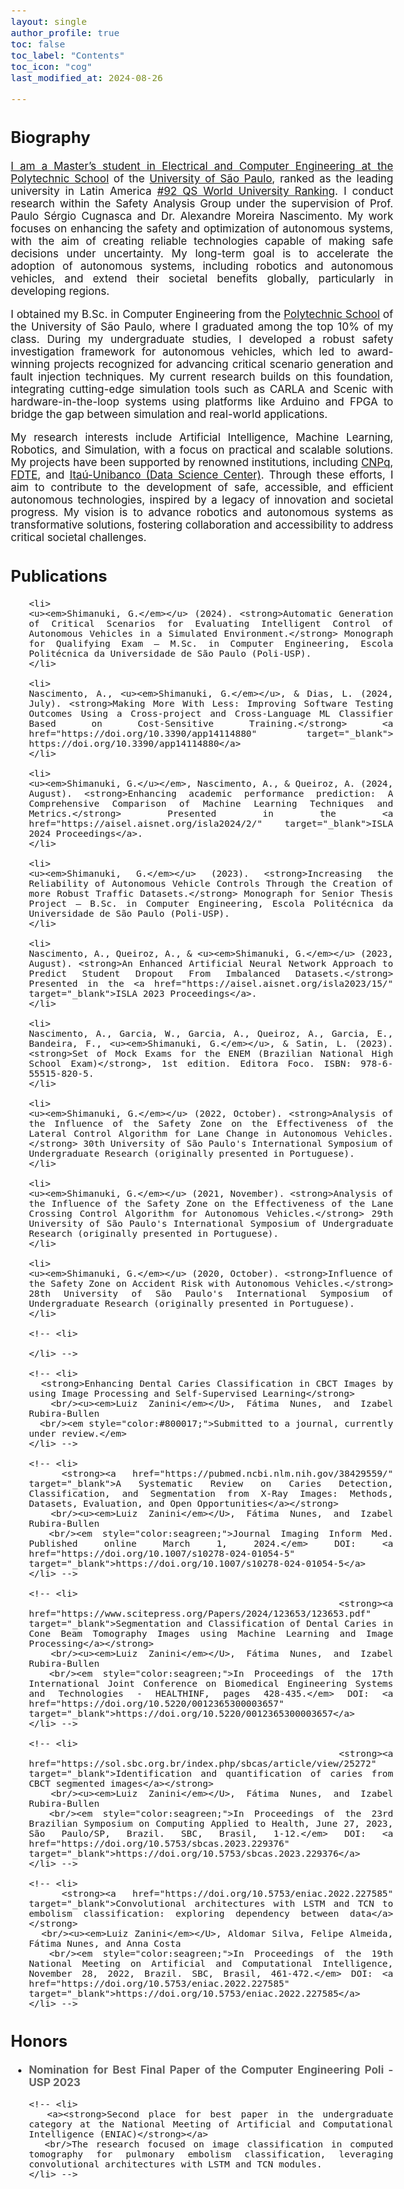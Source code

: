 ```yaml
---
layout: single
author_profile: true
toc: false
toc_label: "Contents"
toc_icon: "cog"
last_modified_at: 2024-08-26

---
```

<style type="text/css">

body{ /* Normal  */
      font-size: 17px;
  }

.author__avatar{
    padding-left:10%;
    padding-right:10%;
}

.author__name{
    /* margin-bottom: 20px; Adjust space after name */
    text-align: center;
}

.author__content{
    text-align: center;

}

.author__avatar img{
    max-width:100%;
}

.author__urls{
    padding-left: 15%;
}

.page__content p {
    margin-top: 1.5em;
    margin-bottom: 1.5em;
}

.page{
    padding-right: 0%;
    font-size: 15px;
}

strong {
    color: #616161;
}

.justify-text {
  text-align: justify;
}

.fa-rss {
  display: none;
}

.footer .fa-rss {
  display: none !important;
}

a[href="/feed.xml"] {
  display: none;
}

</style>


<!-- <div class="justify-text">
  
  <p>Hello, my name is Gabriel Shimanuki.</p>
</div> -->

## Biography
<div class="justify-text">
  <!-- <p>I am currently a first-year PhD student in <a href="https://www.etsmtl.ca/" target="_blank">Engineering</a> at <a href="https://www.etsmtl.ca/" target="_blank">École de Technologie Supérieure (ÉTS)</a>, where my research focuses on <em>Multimodal Learning</em> in the process of <em>Emotional Recognition</em>. My advisor is <a href="https://liviamtl.ca/pages/regular-members/koerich-1/" target="_blank">Prof. Alessandro Koerchi</a>, and my co-advisor is <a href="https://liviamtl.ca/pages/regular-members/granger-1/" target="_blank">Prof. Éric Granger</a>.</p> -->
  
  <!-- <p>I completed my master’s degree in Electrical Engineering at <a href="https://www5.usp.br/" target="_blank">University of São Paulo (USP)</a>, where I focused on <em>Classical Image Processing</em> and <em>Machine Learning</em> for medical images. During my master’s degree, I was under the supervision of <a href="https://bv.fapesp.br/en/pesquisador/87823/fatima-de-lourdes-dos-santos-nunes-marques/" target="_blank">Prof. Fátima de Lourdes dos Santos Nunes</a>.</p> -->
  
  <!-- <p>I earned my Bachelor's degree in Computing from <a href="https://www.poli.usp.br/" target="_blank">Universidade Politécnica de São Paulo</a>, where I also participated in a pre-master's program while completing my degree in Computer Engineering.</p> -->

  <a href="" target="_blank">

  <p> I am a Master’s student in Electrical and Computer Engineering at the <a href="https://www-poli-usp-br.translate.goog/?_x_tr_sl=pt&_x_tr_tl=en&_x_tr_hl=pt-BR&_x_tr_pto=wapp" target="_blank">Polytechnic School</a> of the <a href="https://www5.usp.br/english/institutional/" target="_blank">University of São Paulo</a>, ranked as the leading university in Latin America <a href="https://www.topuniversities.com/world-university-rankings?page=3" target="_blank">#92 QS World University Ranking</a>. I conduct research within the Safety Analysis Group under the supervision of Prof. Paulo Sérgio Cugnasca and Dr. Alexandre Moreira Nascimento. My work focuses on enhancing the safety and optimization of autonomous systems, with the aim of creating reliable technologies capable of making safe decisions under uncertainty. My long-term goal is to accelerate the adoption of autonomous systems, including robotics and autonomous vehicles, and extend their societal benefits globally, particularly in developing regions.</p>

  <p> I obtained my B.Sc. in Computer Engineering from the <a href="https://www-poli-usp-br.translate.goog/?_x_tr_sl=pt&_x_tr_tl=en&_x_tr_hl=pt-BR&_x_tr_pto=wapp" target="_blank">Polytechnic School</a> of the University of São Paulo, where I graduated among the top 10% of my class. During my undergraduate studies, I developed a robust safety investigation framework for autonomous vehicles, which led to award-winning projects recognized for advancing critical scenario generation and fault injection techniques. My current research builds on this foundation, integrating cutting-edge simulation tools such as CARLA and Scenic with hardware-in-the-loop systems using platforms like Arduino and FPGA to bridge the gap between simulation and real-world applications. </p>

  <p> My research interests include Artificial Intelligence, Machine Learning, Robotics, and Simulation, with a focus on practical and scalable solutions. My projects have been supported by renowned institutions, including <a href="https://www-gov-br.translate.goog/mcti/pt-br?_x_tr_sl=pt&_x_tr_tl=en&_x_tr_hl=pt-BR&_x_tr_pto=wapp" target="_blank">CNPq</a>, <a href="https://www-fdte-org-br.translate.goog/?_x_tr_sl=pt&_x_tr_tl=en&_x_tr_hl=pt-BR&_x_tr_pto=wapp" target="_blank">FDTE</a>, and <a href="https://c2d-poli-usp-br.translate.goog/?_x_tr_sl=pt&_x_tr_tl=en&_x_tr_hl=pt-BR&_x_tr_pto=wapp" target="_blank">Itaú-Unibanco (Data Science Center)</a>. Through these efforts, I aim to contribute to the development of safe, accessible, and efficient autonomous technologies, inspired by a legacy of innovation and societal progress. My vision is to advance robotics and autonomous systems as transformative solutions, fostering collaboration and accessibility to address critical societal challenges.</p>

  <!-- Studies test -->
</div>

## Publications
<div class="justify-text">
  <ul>

    <li>
    <u><em>Shimanuki, G.</em></u> (2024). <strong>Automatic Generation of Critical Scenarios for Evaluating Intelligent Control of Autonomous Vehicles in a Simulated Environment.</strong> Monograph for Qualifying Exam – M.Sc. in Computer Engineering, Escola Politécnica da Universidade de São Paulo (Poli-USP).
    </li>

    <li>
    Nascimento, A., <u><em>Shimanuki, G.</em></u>, & Dias, L. (2024, July). <strong>Making More With Less: Improving Software Testing Outcomes Using a Cross-project and Cross-Language ML Classifier Based on Cost-Sensitive Training.</strong> <a href="https://doi.org/10.3390/app14114880" target="_blank"> https://doi.org/10.3390/app14114880</a>
    </li>

    <li>
    <u><em>Shimanuki, G.</u></em>, Nascimento, A., & Queiroz, A. (2024, August). <strong>Enhancing academic performance prediction: A Comprehensive Comparison of Machine Learning Techniques and Metrics.</strong> Presented in the <a href="https://aisel.aisnet.org/isla2024/2/" target="_blank">ISLA 2024 Proceedings</a>.
    </li>

    <li>
    <u><em>Shimanuki, G.</em></u> (2023). <strong>Increasing the Reliability of Autonomous Vehicle Controls Through the Creation of more Robust Traffic Datasets.</strong> Monograph for Senior Thesis Project – B.Sc. in Computer Engineering, Escola Politécnica da Universidade de São Paulo (Poli-USP).
    </li>

    <li>
    Nascimento, A., Queiroz, A., & <u><em>Shimanuki, G.</em></u> (2023, August). <strong>An Enhanced Artificial Neural Network Approach to Predict Student Dropout From Imbalanced Datasets.</strong> Presented in the <a href="https://aisel.aisnet.org/isla2023/15/" target="_blank">ISLA 2023 Proceedings</a>.
    </li>

    <li>
    Nascimento, A., Garcia, W., Garcia, A., Queiroz, A., Garcia, E., Bandeira, F., <u><em>Shimanuki, G.</em></u>, & Satin, L. (2023). <strong>Set of Mock Exams for the ENEM (Brazilian National High School Exam)</strong>, 1st edition. Editora Foco. ISBN: 978-6-55515-820-5.
    </li>

    <li>
    <u><em>Shimanuki, G.</em></u> (2022, October). <strong>Analysis of the Influence of the Safety Zone on the Effectiveness of the Lateral Control Algorithm for Lane Change in Autonomous Vehicles.</strong> 30th University of São Paulo's International Symposium of Undergraduate Research (originally presented in Portuguese).
    </li>

    <li>
    <u><em>Shimanuki, G.</em></u> (2021, November). <strong>Analysis of the Influence of the Safety Zone on the Effectiveness of the Lane Crossing Control Algorithm for Autonomous Vehicles.</strong> 29th University of São Paulo's International Symposium of Undergraduate Research (originally presented in Portuguese).
    </li>

    <li>
    <u><em>Shimanuki, G.</em></u> (2020, October). <strong>Influence of the Safety Zone on Accident Risk with Autonomous Vehicles.</strong> 28th University of São Paulo's International Symposium of Undergraduate Research (originally presented in Portuguese).
    </li>

    <!-- <li>

    </li> -->
    
    <!-- <li>
      <strong>Enhancing Dental Caries Classification in CBCT Images by using Image Processing and Self-Supervised Learning</strong>
      <br/><u><em>Luiz Zanini</em></U>, Fátima Nunes, and Izabel Rubira-Bullen
      <br/><em style="color:#800017;">Submitted to a journal, currently under review.</em>
    </li> -->
    
    <!-- <li>
      <strong><a href="https://pubmed.ncbi.nlm.nih.gov/38429559/" target="_blank">A Systematic Review on Caries Detection, Classification, and Segmentation from X-Ray Images: Methods, Datasets, Evaluation, and Open Opportunities</a></strong>
      <br/><u><em>Luiz Zanini</em></U>, Fátima Nunes, and Izabel Rubira-Bullen
      <br/><em style="color:seagreen;">Journal Imaging Inform Med. Published online March 1, 2024.</em> DOI: <a href="https://doi.org/10.1007/s10278-024-01054-5" target="_blank">https://doi.org/10.1007/s10278-024-01054-5</a>
    </li> -->
    
    <!-- <li>
      <strong><a href="https://www.scitepress.org/Papers/2024/123653/123653.pdf" target="_blank">Segmentation and Classification of Dental Caries in Cone Beam Tomography Images using Machine Learning and Image Processing</a></strong>
      <br/><u><em>Luiz Zanini</em></U>, Fátima Nunes, and Izabel Rubira-Bullen
      <br/><em style="color:seagreen;">In Proceedings of the 17th International Joint Conference on Biomedical Engineering Systems and Technologies - HEALTHINF, pages 428-435.</em> DOI: <a href="https://doi.org/10.5220/0012365300003657" target="_blank">https://doi.org/10.5220/0012365300003657</a>
    </li> -->
    
    <!-- <li>
      <strong><a href="https://sol.sbc.org.br/index.php/sbcas/article/view/25272" target="_blank">Identification and quantification of caries from CBCT segmented images</a></strong>
      <br/><u><em>Luiz Zanini</em></U>, Fátima Nunes, and Izabel Rubira-Bullen
      <br/><em style="color:seagreen;">In Proceedings of the 23rd Brazilian Symposium on Computing Applied to Health, June 27, 2023, São Paulo/SP, Brazil. SBC, Brasil, 1-12.</em> DOI: <a href="https://doi.org/10.5753/sbcas.2023.229376" target="_blank">https://doi.org/10.5753/sbcas.2023.229376</a>
    </li> -->
    
    <!-- <li>
      <strong><a href="https://doi.org/10.5753/eniac.2022.227585" target="_blank">Convolutional architectures with LSTM and TCN to embolism classification: exploring dependency between data</a></strong>
      <br/><u><em>Luiz Zanini</em></U>, Aldomar Silva, Felipe Almeida, Fátima Nunes, and Anna Costa
      <br/><em style="color:seagreen;">In Proceedings of the 19th National Meeting on Artificial and Computational Intelligence, November 28, 2022, Brazil. SBC, Brasil, 461-472.</em> DOI: <a href="https://doi.org/10.5753/eniac.2022.227585" target="_blank">https://doi.org/10.5753/eniac.2022.227585</a>
    </li> -->
  </ul>
</div>

## Honors
<div class="justify-text">
  <ul>
    <li>
      <strong>Nomination for Best Final Paper of the Computer Engineering Poli - USP 2023</strong>
      <!-- <br/>The final project involved using image processing for segmentation and machine learning to classify the intensity of caries, as well as incorporating virtual reality for result visualization. -->
    </li>
    
    <!-- <li>
      <a><strong>Second place for best paper in the undergraduate category at the National Meeting of Artificial and Computational Intelligence (ENIAC)</strong></a>
      <br/>The research focused on image classification in computed tomography for pulmonary embolism classification, leveraging convolutional architectures with LSTM and TCN modules.
    </li> -->
  </ul>
</div>